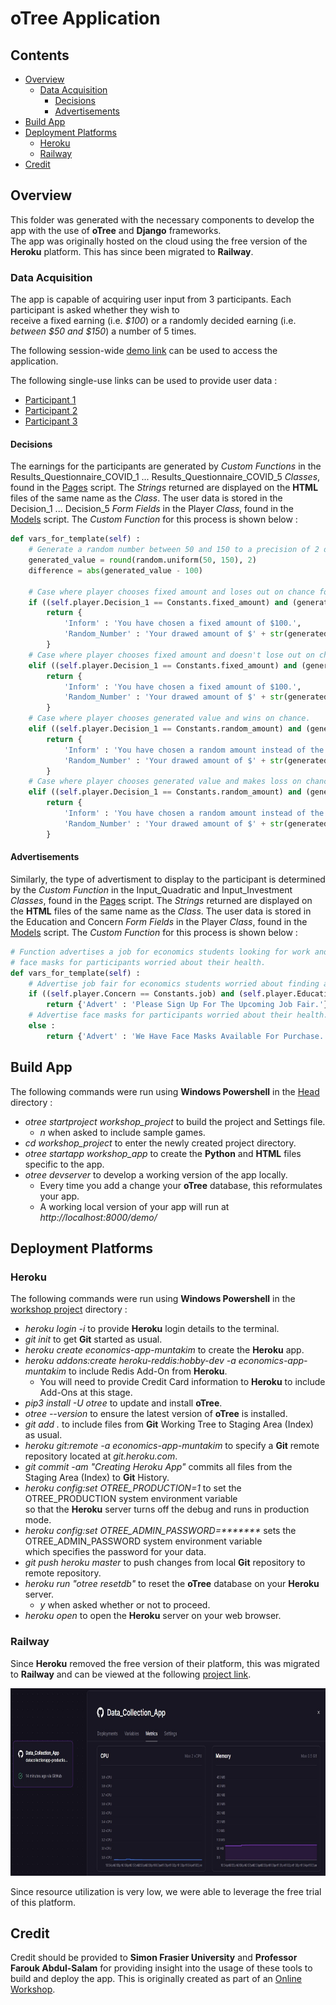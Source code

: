# oTree Application

## Contents
* [Overview](#Overview)
    * [Data Acquisition](#Data-Acquisition)
        * [Decisions](#Decisions)
        * [Advertisements](#Advertisements)
* [Build App](#Build-App)
* [Deployment Platforms](#Deployment-Platforms)
    * [Heroku](#Heroku)
    * [Railway](#Railway)
* [Credit](#Credit)

## Overview
This folder was generated with the necessary components to develop the app with the use of <b>oTree</b> and <b>Django</b> frameworks.</br>
The app was originally hosted on the cloud using the free version of the <b>Heroku</b> platform. This has since been migrated to <b>Railway</b>.

### Data Acquisition
The app is capable of acquiring user input from 3 participants. Each participant is asked whether they wish to</br>
receive a fixed earning (i.e. <i>$100</i>) or a randomly decided earning (i.e. <i>between $50 and $150</i>) a number of 5 times.

The following session-wide <a href = "http://datacollectionapp-production.up.railway.app/join/havotavu">demo link</a> can be used to access the application.

The following single-use links can be used to provide user data :
<ul>
    <li><a href = "http://datacollectionapp-production.up.railway.app/InitializeParticipant/hotbae0v">Participant 1</a></li>
    <li><a href = "http://datacollectionapp-production.up.railway.app/InitializeParticipant/z7wyj8q8">Participant 2</a></li>
    <li><a href = "http://datacollectionapp-production.up.railway.app/InitializeParticipant/u6h2yegv">Participant 3</a></li>
</ul>

#### Decisions
The earnings for the participants are generated by <i>Custom Functions</i> in the Results_Questionnaire_COVID_1 ... Results_Questionnaire_COVID_5 <i>Classes</i>, found in the <a href = "workshop_app/pages.py">Pages</a> script. The <i>Strings</i> returned are displayed on the <b>HTML</b> files of the same name as the  <i>Class</i>. The user data is stored in the Decision_1 ... Decision_5 <i>Form Fields</i> in the Player <i>Class</i>, found in the <a href = "workshop_app/models.py">Models</a> script. The <i>Custom Function</i> for this process is shown below :

```python
def vars_for_template(self) :
    # Generate a random number between 50 and 150 to a precision of 2 decimal points.
    generated_value = round(random.uniform(50, 150), 2)
    difference = abs(generated_value - 100)

    # Case where player chooses fixed amount and loses out on chance for generated value.
    if ((self.player.Decision_1 == Constants.fixed_amount) and (generated_value > 100)) :
        return {
            'Inform' : 'You have chosen a fixed amount of $100.',
            'Random_Number' : 'Your drawed amount of $' + str(generated_value) + ' would have been greater than the constant amount of $100 by $' + str(round(difference, 2)) + '.'
        }
    # Case where player chooses fixed amount and doesn't lose out on chance for generated value.
    elif ((self.player.Decision_1 == Constants.fixed_amount) and (generated_value < 100)) :
        return {
            'Inform' : 'You have chosen a fixed amount of $100.',
            'Random_Number' : 'Your drawed amount of $' + str(generated_value) + ' would have been less than the constant amount of $100 by $' + str(round(difference, 2)) + '.'
        }
    # Case where player chooses generated value and wins on chance.
    elif ((self.player.Decision_1 == Constants.random_amount) and (generated_value > 100)) :
        return {
            'Inform' : 'You have chosen a random amount instead of the constant amount of $100.',
            'Random_Number' : 'Your drawed amount of $' + str(generated_value) + ' is greater than the constant amount of $100 by $' + str(round(difference, 2)) + '.'
        }
    # Case where player chooses generated value and makes loss on chance.
    elif ((self.player.Decision_1 == Constants.random_amount) and (generated_value < 100)) :
        return {
            'Inform' : 'You have chosen a random amount instead of the constant amount of $100.',
            'Random_Number' : 'Your drawed amount of $' + str(generated_value) + ' is less than the constant amount of $100 by $' + str(round(difference, 2)) + '.'
        }
```

#### Advertisements
Similarly, the type of advertisment to display to the participant is determined by the <i>Custom Function</i> in the Input_Quadratic and Input_Investment <i>Classes</i>, found in the <a href = "workshop_app/pages.py">Pages</a> script. The <i>Strings</i> returned are displayed on the <b>HTML</b> files of the same name as the <i>Class</i>. The user data is stored in the Education and Concern <i>Form Fields</i> in the Player <i>Class</i>, found in the <a href = "workshop_app/models.py">Models</a> script. The <i>Custom Function</i> for this process is shown below :

```python
# Function advertises a job for economics students looking for work and
# face masks for participants worried about their health.
def vars_for_template(self) :
    # Advertise job fair for economics students worried about finding a job.
    if ((self.player.Concern == Constants.job) and (self.player.Education == Constants.economics)) :
        return {'Advert' : 'Please Sign Up For The Upcoming Job Fair.'}
    # Advertise face masks for participants worried about their health.
    else :
        return {'Advert' : 'We Have Face Masks Available For Purchase.'}
```

## Build App
The following commands were run using <b>Windows Powershell</b> in the <a href = "https://github.com/Dipto9999/Data_Collection_App">Head</a> directory :
<ul>
    <li>
        <i>otree startproject workshop_project</i> to build the project and Settings file.
        <ul>
            <li><i>n</i> when asked to include sample games.</li>
        </ul>
    </li>
    <li><i>cd workshop_project</i> to enter the newly created project directory.</li>
    <li><i>otree startapp workshop_app</i> to create the <b>Python</b> and <b>HTML</b> files specific to the app.</li>
    <li>
        <i>otree devserver</i> to develop a working version of the app locally.
        <ul>
            <li>Every time you add a change your <b>oTree</b> database, this reformulates your app.</li>
            <li>A working local version of your app will run at <i>http://localhost:8000/demo/</i></li>
        </ul>
    </li>
</ul>

## Deployment Platforms

### Heroku

The following commands were run using <b>Windows Powershell</b> in the
<a href = "https://github.com/Dipto9999/Data_Collection_App/tree/master/workshop_project">workshop project</a> directory :

<ul>
    <li><i>heroku login -i</i> to provide <b>Heroku</b> login details to the terminal.</li>
    <li><i>git init</i> to get <b>Git</b> started as usual.</li>
    <li><i>heroku create economics-app-muntakim</i> to create the <b>Heroku</b> app.</li>
    <li>
        <i>heroku addons:create heroku-reddis:hobby-dev -a economics-app-muntakim</i> to include Redis Add-On from <b>Heroku</b>.
        <ul>
            <li>You will need to provide Credit Card information to <b>Heroku</b> to include Add-Ons at this stage.</li>
        </ul>
    </li>
    <li><i>pip3 install -U otree</i> to update and install <b>oTree</b>.</li>
    <li><i>otree --version</i> to ensure the latest version of <b>oTree</b> is installed.</li>
    <li><i>git add .</i> to include files from <b>Git</b> Working Tree to Staging Area (Index) as usual.</li>
    <li><i>heroku git:remote -a economics-app-muntakim</i> to specify a <b>Git</b> remote repository located at <i>git.heroku.com</i>.</li>
    <li><i>git commit -am "Creating Heroku App"</i> commits all files from the Staging Area (Index) to <b>Git</b> History.</li>
    <li>
        <i>heroku config:set OTREE_PRODUCTION=1</i> to set the OTREE_PRODUCTION system environment variable</br>
           so that the <b>Heroku</b> server turns off the debug and runs in production mode.
    </li>
    <li>
        <i>heroku config:set OTREE_ADMIN_PASSWORD=*******</i> sets the OTREE_ADMIN_PASSWORD system environment variable</br>
           which specifies the password for your data.
    </li>
    <li><i>git push heroku master</i> to push changes from local <b>Git</b> repository to remote repository.</li>
    <li>
        <i>heroku run "otree resetdb"</i> to reset the <b>oTree</b> database on your <b>Heroku</b> server.
        <ul>
            <li><i>y</i> when asked whether or not to proceed.</li>
        </ul>
    </li>
    <li><i>heroku open</i> to open the <b>Heroku</b> server on your web browser.</li>
</ul>

### Railway

Since <b>Heroku</b> removed the free version of their platform, this was migrated to <b>Railway</b> and can be viewed at the following [project link](https://railway.app/project/2b1fb326-de9e-4d25-b02b-a03504509acd).

<div align="center">
    <img src="figures/railway_usage.jpg" width=650 height=300 title="Railway CPU & Memory Usage">
</div>

Since resource utilization is very low, we were able to leverage the free trial of this platform.

## Credit
Credit should be provided to <b>Simon Frasier University</b> and <b>Professor Farouk Abdul-Salam</b> for providing
insight into the usage of these tools to build and deploy the app. This is originally created as part of an
<a href = "https://sites.google.com/view/farouk-abdul-salam/my-teaching-workshop/workshop?authuser=0">Online Workshop</a>.